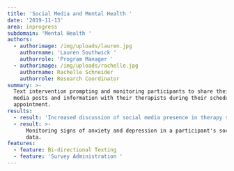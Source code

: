 ```yaml
---
title: 'Social Media and Mental Health '
date: '2019-11-13'
area: inprogress
subdomain: 'Mental Health '
authors:
  - authorimage: /img/uploads/lauren.jpg
    authorname: 'Lauren Southwick '
    authorrole: 'Program Manager '
  - authorimage: /img/uploads/rachelle.jpg
    authorname: Rachelle Schneider
    authorrole: Research Coordinator
summary: >-
  Text intervention prompting and monitoring participants to share their social
  media posts and information with their therapists during their scheduled
  appointment.
results:
  - result: 'Increased discussion of social media presence in therapy sessions. '
  - result: >-
      Monitoring signs of anxiety and depression in a participant's social media
      data. 
features:
  - feature: Bi-directional Texting
  - feature: 'Survey Administration '
---
```



